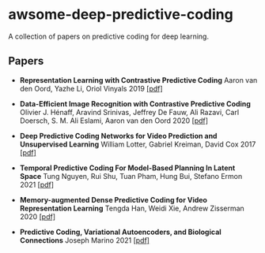 # awsome-deep-predictive-coding
A collection of papers on predictive coding for deep learning.

## Papers
- **Representation Learning with Contrastive Predictive Coding** Aaron van den Oord, Yazhe Li, Oriol Vinyals 2019 [[pdf]](https://arxiv.org/pdf/1807.03748.pdf)

- **Data-Efficient Image Recognition with Contrastive Predictive Coding** Olivier J. Hénaff, Aravind Srinivas, Jeffrey De Fauw, Ali Razavi, Carl Doersch, S. M. Ali Eslami, Aaron van den Oord 2020 [[pdf]](https://arxiv.org/pdf/1905.09272.pdf)

- **Deep Predictive Coding Networks for Video Prediction and Unsupervised Learning** William Lotter, Gabriel Kreiman, David Cox 2017 [[pdf]](https://arxiv.org/pdf/1605.08104.pdf)

- **Temporal Predictive Coding For Model-Based Planning In Latent Space** Tung Nguyen, Rui Shu, Tuan Pham, Hung Bui, Stefano Ermon 2021 [[pdf]](https://arxiv.org/pdf/2106.07156.pdf)

- **Memory-augmented Dense Predictive Coding for Video Representation Learning** Tengda Han, Weidi Xie, Andrew Zisserman 2020 [[pdf]](https://arxiv.org/pdf/2008.01065.pdf)

- **Predictive Coding, Variational Autoencoders, and Biological Connections** Joseph Marino 2021 [[pdf]](https://arxiv.org/pdf/2011.07464.pdf)
